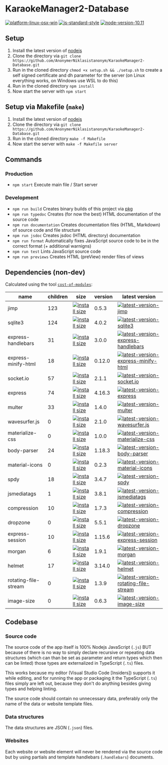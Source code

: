 # KaraokeManager2-Database

[![platform-linux-osx-win](https://img.shields.io/badge/platform-linux%20%7C%20osx%20%7C%20win-lightgrey.svg)](https://nodejs.org/en/download/current/)
[![js-standard-style](https://img.shields.io/badge/code%20style-standard-brightgreen.svg)](http://standardjs.com)
[![node-version-10.11](https://img.shields.io/badge/node-v10.11-blue.svg)](https://nodejs.org/en/blog/release/v10.11.0/)

## Setup

1. Install the latest version of [nodejs](https://nodejs.org/en/download/current/)
2. Clone the directory via `git clone https://github.com/AnonymerNiklasistanonym/KaraokeManager2-Database.git`
3. Run in the cloned directory `chmod +x setup.sh && ./setup.sh` to create a self signed certificate and dh parameter for the server (on Linux everything works, on Windows use WSL to do this)
4. Run in the cloned directory `npm install`
5. Now start the server with `npm start`

## Setup via Makefile (`make`)

1. Install the latest version of [nodejs](https://nodejs.org/en/download/current/)
2. Clone the directory via `git clone https://github.com/AnonymerNiklasistanonym/KaraokeManager2-Database.git`
3. Run in the cloned directory `make -f Makefile`
4. Now start the server with `make -f Makefile server`

## Commands

### Production

- `npm start` Execute main file / Start server

### Development

- `npm run build` Creates binary builds of this project via [pkg](https://github.com/zeit/pkg)
- `npm run typedoc` Creates (for now the best) HTML documentation of the source code
- `npm run documentation` Creates documentation files (HTML, Markdown) of source code and file structure
- `npm run jsdoc` Creates jsdoc (HTML directory) documentation
- `npm run format` Automatically fixes JavaScript source code to be in the correct format (+ additional warnigns)
- `npm run test` Lints JavaScript source code
- `npm run previews` Creates HTML (preView) render files of views

## Dependencies (non-dev)

Calculated using the tool [`cost-of-modules`](https://github.com/siddharthkp/cost-of-modules):

name | children | size | version | latest version
---- | -------- | --------- | ------- | ---------------
jimp | 123 | [![install size](https://packagephobia.now.sh/badge?p=jimp)](https://packagephobia.now.sh/result?p=jimp) | 0.5.3 | [![latest-version-jimp](https://badge.fury.io/js/jimp.svg)](https://www.npmjs.com/package/jimp)
sqlite3 | 124 | [![install size](https://packagephobia.now.sh/badge?p=sqlite3)](https://packagephobia.now.sh/result?p=sqlite3) | 4.0.2 | [![latest-version-sqlite3](https://badge.fury.io/js/sqlite3.svg)](https://www.npmjs.com/package/sqlite3)
express-handlebars | 31 | [![install size](https://packagephobia.now.sh/badge?p=express-handlebars)](https://packagephobia.now.sh/result?p=express-handlebars) | 3.0.0 | [![latest-version-express-handlebars](https://badge.fury.io/js/express-handlebars.svg)](https://www.npmjs.com/package/express-handlebars)
express-minify-html | 18 | [![install size](https://packagephobia.now.sh/badge?p=express-minify-html)](https://packagephobia.now.sh/result?p=express-minify-html) | 0.12.0 | [![latest-version-express-minify-html](https://badge.fury.io/js/express-minify-html.svg)](https://www.npmjs.com/package/express-minify-html)
socket.io | 57 | [![install size](https://packagephobia.now.sh/badge?p=socket.io)](https://packagephobia.now.sh/result?p=socket.io) | 2.1.1 | [![latest-version-socket.io](https://badge.fury.io/js/socket.io.svg)](https://www.npmjs.com/package/socket.io)
express | 74 | [![install size](https://packagephobia.now.sh/badge?p=express)](https://packagephobia.now.sh/result?p=express) | 4.16.3 | [![latest-version-express](https://badge.fury.io/js/express.svg)](https://www.npmjs.com/package/express)
multer | 33 | [![install size](https://packagephobia.now.sh/badge?p=multer)](https://packagephobia.now.sh/result?p=multer) | 1.4.0 | [![latest-version-multer](https://badge.fury.io/js/multer.svg)](https://www.npmjs.com/package/multer)
wavesurfer.js | 0 | [![install size](https://packagephobia.now.sh/badge?p=wavesurfer.js)](https://packagephobia.now.sh/result?p=wavesurfer.js) | 2.1.0 | [![latest-version-wavesurfer.js](https://badge.fury.io/js/wavesurfer.js.svg)](https://www.npmjs.com/package/wavesurfer.js)
materialize-css | 0 | [![install size](https://packagephobia.now.sh/badge?p=materialize-css)](https://packagephobia.now.sh/result?p=materialize-css) | 1.0.0 | [![latest-version-materialize-css](https://badge.fury.io/js/materialize-css.svg)](https://www.npmjs.com/package/materialize-css)
body-parser | 24 | [![install size](https://packagephobia.now.sh/badge?p=body-parser)](https://packagephobia.now.sh/result?p=body-parser) | 1.18.3 | [![latest-version-body-parser](https://badge.fury.io/js/body-parser.svg)](https://www.npmjs.com/package/body-parser)
material-icons | 0 | [![install size](https://packagephobia.now.sh/badge?p=material-icons)](https://packagephobia.now.sh/result?p=material-icons) | 0.2.3 | [![latest-version-material-icons](https://badge.fury.io/js/material-icons.svg)](https://www.npmjs.com/package/material-icons)
spdy | 18 | [![install size](https://packagephobia.now.sh/badge?p=spdy)](https://packagephobia.now.sh/result?p=spdy) | 3.4.7 | [![latest-version-spdy](https://badge.fury.io/js/spdy.svg)](https://www.npmjs.com/package/spdy)
jsmediatags | 1 | [![install size](https://packagephobia.now.sh/badge?p=jsmediatags)](https://packagephobia.now.sh/result?p=jsmediatags) | 3.8.1 | [![latest-version-jsmediatags](https://badge.fury.io/js/jsmediatags.svg)](https://www.npmjs.com/package/jsmediatags)
compression | 10 | [![install size](https://packagephobia.now.sh/badge?p=compression)](https://packagephobia.now.sh/result?p=compression) | 1.7.3 | [![latest-version-compression](https://badge.fury.io/js/compression.svg)](https://www.npmjs.com/package/compression)
dropzone | 0 | [![install size](https://packagephobia.now.sh/badge?p=dropzone)](https://packagephobia.now.sh/result?p=dropzone) | 5.5.1 | [![latest-version-dropzone](https://badge.fury.io/js/dropzone.svg)](https://www.npmjs.com/package/dropzone)
express-session | 10 | [![install size](https://packagephobia.now.sh/badge?p=express-session)](https://packagephobia.now.sh/result?p=express-session) | 1.15.6 | [![latest-version-express-session](https://badge.fury.io/js/express-session.svg)](https://www.npmjs.com/package/express-session)
morgan | 6 | [![install size](https://packagephobia.now.sh/badge?p=morgan)](https://packagephobia.now.sh/result?p=morgan) | 1.9.1 | [![latest-version-morgan](https://badge.fury.io/js/morgan.svg)](https://www.npmjs.com/package/morgan)
helmet | 17 | [![install size](https://packagephobia.now.sh/badge?p=helmet)](https://packagephobia.now.sh/result?p=helmet) | 3.14.0 | [![latest-version-helmet](https://badge.fury.io/js/helmet.svg)](https://www.npmjs.com/package/helmet)
rotating-file-stream | 0 | [![install size](https://packagephobia.now.sh/badge?p=rotating-file-stream)](https://packagephobia.now.sh/result?p=rotating-file-stream) | 1.3.9 | [![latest-version-rotating-file-stream](https://badge.fury.io/js/rotating-file-stream.svg)](https://www.npmjs.com/package/rotating-file-stream)
image-size | 0 | [![install size](https://packagephobia.now.sh/badge?p=image-size)](https://packagephobia.now.sh/result?p=image-size) | 0.6.3 | [![latest-version-image-size](https://badge.fury.io/js/image-size.svg)](https://www.npmjs.com/package/image-size)

## Codebase

### Source code

The source code of the app itself is 100% Nodejs JavaScript (`.js`) BUT because of there is no way to simply declare recursive or repeating data structures (which can than be set as parameter and return types which then can be linted) those types are externalized in TypeScript (`.ts`) files.

This works because my editor (Visual Studio Code [Insiders]) supports it while editing, and for running the app or packaging it the TypeScript (`.ts`) files simply are left out, because they don't do anything besides giving types and helping linting.

The source code should contain no unnecessary data, preferably only the name of the data or website template files.

### Data structures

The data structures are JSON (`.json`) files.

### Websites

Each website or website element will never be rendered via the source code but by using partials and template handlebars (`.handlebars`) documents.
